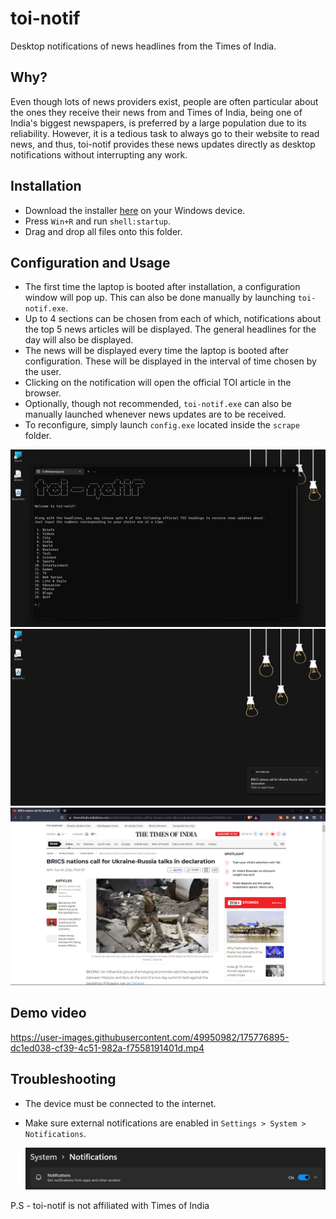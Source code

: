 # toi-notif

Desktop notifications of news headlines from the Times of India.

## Why?

Even though lots of news providers exist, people are often particular about the ones they receive their news from and Times of India, being one of India's biggest newspapers, is preferred by a large population due to its reliability. However, it is a tedious task to always go to their website to read news, and thus, toi-notif provides these news updates directly as desktop notifications without interrupting any work.

## Installation

- Download the installer [here](https://github.com/mihiraggarwal/toi-notif/releases/download/v1.0.0/toi-notif-final.exe) on your Windows device.
- Press `Win+R` and run `shell:startup`.
- Drag and drop all files onto this folder.

## Configuration and Usage

- The first time the laptop is booted after installation, a configuration window will pop up. This can also be done manually by launching `toi-notif.exe`.
- Up to 4 sections can be chosen from each of which, notifications about the top 5 news articles will be displayed. The general headlines for the day will also be displayed.
- The news will be displayed every time the laptop is booted after configuration. These will be displayed in the interval of time chosen by the user.
- Clicking on the notification will open the official TOI article in the browser.
- Optionally, though not recommended, `toi-notif.exe` can also be manually launched whenever news updates are to be received.
- To reconfigure, simply launch `config.exe` located inside the `scrape` folder.

![Config](assets/config.png)
![Notification](assets/notif.png)
![Click](assets/click.png)

## Demo video

https://user-images.githubusercontent.com/49950982/175776895-dc1ed038-cf39-4c51-982a-f7558191401d.mp4

## Troubleshooting

- The device must be connected to the internet.
- Make sure external notifications are enabled in `Settings > System > Notifications`.
  
  ![Settings](assets/troubleshoot.png)

P.S - toi-notif is not affiliated with Times of India
